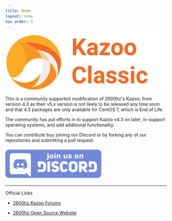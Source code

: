 ```yaml
---
title: Home
layout: home
nav_order: 1
---
```

![Kazoo Classic](assets/images/logo-name.svg)

This is a community supported modification of 2600hz's Kazoo, from version 4.3 as their v5.x version is not likely to be released any time soon and that 4.3 packages are only available for CentOS 7, which is End of Life.

The community has put efforts in to support Kazoo v4.3 on later, in-support operating systems, and add additional functionality.

You can contribute buy joining our Discord or by forking any of our repositories and submitting a pull request.

[<img src="assets/images/discord.png" width="300px">](https://discord.gg/zRRGRePqd2)

----

Official Links

-  [2600hz Kazoo Forums](http://forums.2600hz.com/)

-  [2600hz Open Source Website](https://2600hz.org/)